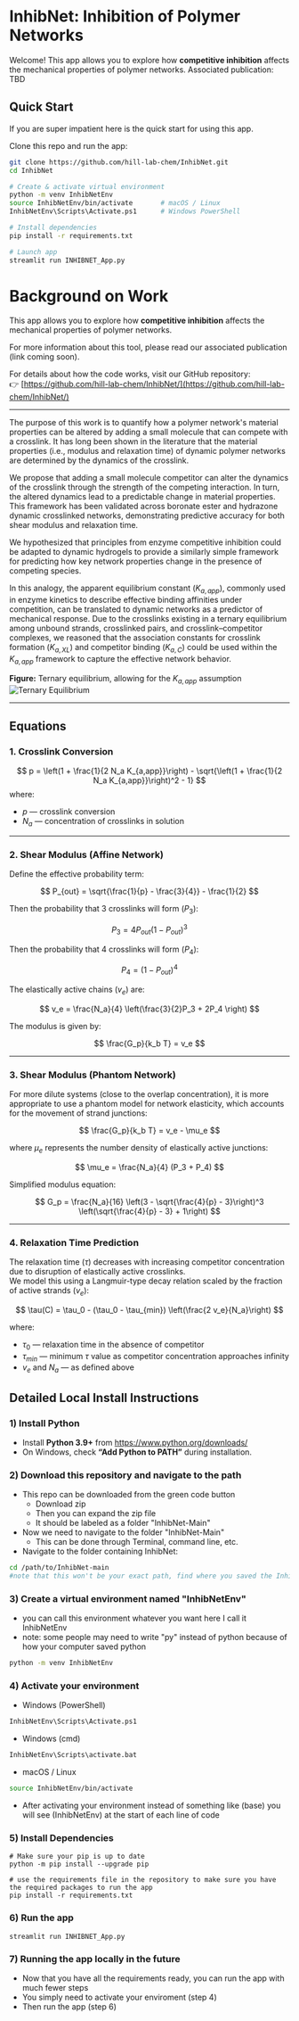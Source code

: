 # InhibNet: Inhibition of Polymer Networks

Welcome! This app allows you to explore how **competitive inhibition** affects the mechanical properties of polymer networks.
Associated publication: TBD

## Quick Start

If you are super impatient here is the quick start for using this app.

Clone this repo and run the app:

```bash
git clone https://github.com/hill-lab-chem/InhibNet.git
cd InhibNet

# Create & activate virtual environment
python -m venv InhibNetEnv
source InhibNetEnv/bin/activate       # macOS / Linux
InhibNetEnv\Scripts\Activate.ps1      # Windows PowerShell

# Install dependencies
pip install -r requirements.txt

# Launch app
streamlit run INHIBNET_App.py
```
# Background on Work

This app allows you to explore how **competitive inhibition** affects the mechanical properties of polymer networks.

For more information about this tool, please read our associated publication (link coming soon).

For details about how the code works, visit our GitHub repository:  
👉 [https://github.com/hill-lab-chem/InhibNet/](https://github.com/hill-lab-chem/InhibNet/)

---

The purpose of this work is to quantify how a polymer network's material properties can be altered by adding a small molecule that can compete with a crosslink. It has long been shown in the literature that the material properties (i.e., modulus and relaxation time) of dynamic polymer networks are determined by the dynamics of the crosslink.  

We propose that adding a small molecule competitor can alter the dynamics of the crosslink through the strength of the competing interaction. In turn, the altered dynamics lead to a predictable change in material properties.  
This framework has been validated across boronate ester and hydrazone dynamic crosslinked networks, demonstrating predictive accuracy for both shear modulus and relaxation time.

We hypothesized that principles from enzyme competitive inhibition could be adapted to dynamic hydrogels to provide a similarly simple framework for predicting how key network properties change in the presence of competing species.  

In this analogy, the apparent equilibrium constant ($K_{a,app}$), commonly used in enzyme kinetics to describe effective binding affinities under competition, can be translated to dynamic networks as a predictor of mechanical response.  Due to the crosslinks existing in a ternary equilibrium among unbound strands, crosslinked pairs, and crosslink–competitor complexes, we reasoned that the association constants for crosslink formation ($K_{a,XL}$) and competitor binding ($K_{a,C}$) could be used within the $K_{a,app}$ framework to capture the effective network behavior.

**Figure:** Ternary equilibrium, allowing for the $K_{a,app}$ assumption  
![Ternary Equilibrium](pics/TernaryEq.jpg)

---

## Equations

### 1. Crosslink Conversion

$$
p = \left(1 + \frac{1}{2 N_a K_{a,app}}\right) - \sqrt{\left(1 + \frac{1}{2 N_a K_{a,app}}\right)^2 - 1}
$$
where:

- $p$ — crosslink conversion  
- $N_a$ — concentration of crosslinks in solution  

---

### 2. Shear Modulus (Affine Network)

Define the effective probability term:

$$
P_{out} = \sqrt{\frac{1}{p} - \frac{3}{4}} - \frac{1}{2}
$$

Then the probability that 3 crosslinks will form ($P_3$):

$$
P_3 = 4 P_{out} (1 - P_{out})^3
$$

Then the probability that 4 crosslinks will form ($P_4$):

$$
P_4 = (1 - P_{out})^4
$$

The elastically active chains ($v_e$) are:

$$
v_e = \frac{N_a}{4} \left(\frac{3}{2}P_3 + 2P_4 \right)
$$

The modulus is given by:

$$
\frac{G_p}{k_b T} = v_e
$$

---

### 3. Shear Modulus (Phantom Network)

For more dilute systems (close to the overlap concentration), it is more appropriate to use a phantom model for network elasticity, which accounts for the movement of strand junctions:

$$
\frac{G_p}{k_b T} = v_e - \mu_e
$$

where $\mu_e$ represents the number density of elastically active junctions:

$$
\mu_e = \frac{N_a}{4} (P_3 + P_4)
$$

Simplified modulus equation:

$$
G_p = \frac{N_a}{16} \left(3 - \sqrt{\frac{4}{p} - 3}\right)^3 \left(\sqrt{\frac{4}{p} - 3} + 1\right)
$$

---

### 4. Relaxation Time Prediction

The relaxation time ($\tau$) decreases with increasing competitor concentration due to disruption of elastically active crosslinks.  
We model this using a Langmuir-type decay relation scaled by the fraction of active strands ($v_e$):

$$
\tau(C) = \tau_0 - (\tau_0 - \tau_{min}) \left(\frac{2 v_e}{N_a}\right)
$$

where:  
- $\tau_0$ — relaxation time in the absence of competitor  
- $\tau_{min}$ — minimum $\tau$ value as competitor concentration approaches infinity  
- $v_e$ and $N_a$ — as defined above  

       
## Detailed Local Install Instructions

### 1) Install Python
- Install **Python 3.9+** from https://www.python.org/downloads/  
- On Windows, check **“Add Python to PATH”** during installation.
### 2) Download this repository and navigate to the path
- This repo can be downloaded from the green code button
   - Download zip
   - Then you can expand the zip file
   - It should be labeled as a folder "InhibNet-Main"
- Now we need to navigate to the folder "InhibNet-Main"
   - This can be done through Terminal, command line, etc.
- Navigate to the folder containing InhibNet:

```bash
cd /path/to/InhibNet-main
#note that this won't be your exact path, find where you saved the Inhib-Net folder in file explorer, or finder and you can copy the file path
```

### 3) Create a virtual environment named "InhibNetEnv"
- you can call this environment whatever you want here I call it InhibNetEnv
- note: some people may need to write "py" instead of python because of how your computer saved python
```bash
python -m venv InhibNetEnv
```

### 4) Activate your environment

- Windows (PowerShell)
```bash
InhibNetEnv\Scripts\Activate.ps1
```
- Windows (cmd)
```bash
InhibNetEnv\Scripts\activate.bat
```
- macOS / Linux
```bash
source InhibNetEnv/bin/activate 
```
- After activating your environment instead of something like (base) you will see (InhibNetEnv) at the start of each line of code
### 5) Install Dependencies
```
# Make sure your pip is up to date
python -m pip install --upgrade pip
```
```
# use the requirements file in the repository to make sure you have the required packages to run the app
pip install -r requirements.txt
```
### 6) Run the app
```
streamlit run INHIBNET_App.py
```
### 7) Running the app locally in the future
- Now that you have all the requirements ready, you can run the app with much fewer steps
- You simply need to activate your enviroment (step 4)
- Then run the app (step 6)
